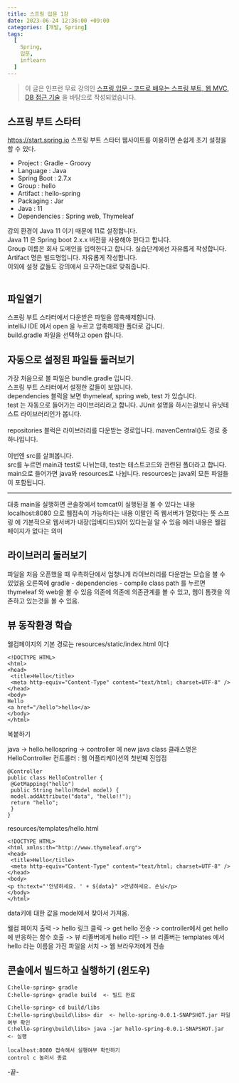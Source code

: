 ```yaml
---
title: 스프링 입문 1강
date: 2023-06-24 12:36:00 +09:00
categories: [개발, Spring]
tags:
  [
    Spring,
	입문,
	inflearn
  ]
---
```


> 이 글은 인프런 무료 강의인 [스프링 입문 - 코드로 배우는 스프링 부트, 웹 MVC, DB 접근 기술](https://www.inflearn.com/course/%EC%8A%A4%ED%94%84%EB%A7%81-%EC%9E%85%EB%AC%B8-%EC%8A%A4%ED%94%84%EB%A7%81%EB%B6%80%ED%8A%B8) 을 바탕으로 작성되었습니다.<br>

## 스프링 부트 스타터
<https://start.spring.io>
스프링 부트 스타터 웹사이트를 이용하면 손쉽게 초기 설정을 할 수 있다.<br>

- Project : Gradle - Groovy
- Language : Java
- Spring Boot : 2.7.x
- Group : hello
- Artifact : hello-spring
- Packaging : Jar
- Java : 11
- Dependencies : Spring web, Thymeleaf

강의 환경이 Java 11 이기 때문에 11로 설정합니다.<br>
Java 11 은 Spring boot 2.x.x 버전을 사용해야 한다고 합니다. <br>
Group 이름은 회사 도메인을 입력한다고 합니다. 실습단계에선 자유롭게 작성합니다.<br>
Artifact 명은 빌드명입니다. 자유롭게 작성합니다. <br>
이외에 설정 값들도 강의에서 요구하는대로 맞춰줍니다.<br>
<br>

## 파일열기
스프링 부트 스타터에서 다운받은 파일을 압축해제합니다.<br>
intelliJ IDE 에서 open 을 누르고 압축해제한 폴더로 갑니다.<br>
build.gradle 파일을 선택하고 open 합니다.<br>

## 자동으로 설정된 파일들 둘러보기

가장 처음으로 볼 파일은 bundle.gradle 입니다.<br>
스프링 부트 스타터에서 설정한 값들이 보입니다.<br>
dependencies 블럭을 보면 thymeleaf, spring web, test 가 있습니다.<br>
test 는 자동으로 들어가는 라이브러리라고 합니다. JUnit 설명을 하시는걸보니 유닛테스트 라이브러리인가 봅니다.<br>
<br>
repositories 블럭은 라이브러리를 다운받는 경로입니다. mavenCentral()도 경로 중 하나입니다.<br>
<br>
이번엔 src를 살펴봅니다.<br>
src를 누르면 main과 test로 나뉘는데, test는 테스트코드와 관련된 폴더라고 합니다.<br>
main으로 들어가면 java와 resources로 나뉩니다. resources는 java외 모든 파일들이 포함됩니다.<br>

-------------------------------------------------------------------
대충 main을 실행하면 콘솔창에서 tomcat이 실행된걸 볼 수 있다는 내용
localhost:8080 으로 웹접속이 가능하다는 내용 이말인 즉 웹서버가 열렸다는 뜻
스프링 에 기본적으로 웹서버가 내장(임베디드)되어 있다는걸 알 수 있음
에러 내용은 웰컴페이지가 없다는 의미

## 라이브러리 둘러보기
파일을 처음 오픈했을 때 우측하단에서 엄청나게 라이브러리를 다운받는 모습을 볼 수 있었음
오른쪽에 gradle - dependencies - compile class path 를 누르면 thymeleaf 와 web을 볼 수 있음
의존에 의존에 의존관계를 볼 수 있고, 웹이 톰캣을 의존하고 있는것을 볼 수 있음.

## 뷰 동작환경 학습
웰컴페이지의 기본 경로는 resources/static/index.html 이다
```
<!DOCTYPE HTML>
<html>
<head>
 <title>Hello</title>
 <meta http-equiv="Content-Type" content="text/html; charset=UTF-8" />
</head>
<body>
Hello
<a href="/hello">hello</a>
</body>
</html>
```
복붙하기

java -> hello.hellospring -> controller 에 new java class
클래스명은 HelloController
컨트롤러 : 웹 어플리케이션의 첫번째 진입점
```
@Controller
public class HelloController {
 @GetMapping("hello")
 public String hello(Model model) {
 model.addAttribute("data", "hello!!");
 return "hello";
 }
}
```

resources/templates/hello.html
```
<!DOCTYPE HTML>
<html xmlns:th="http://www.thymeleaf.org">
<head>
 <title>Hello</title>
 <meta http-equiv="Content-Type" content="text/html; charset=UTF-8" />
</head>
<body>
<p th:text="'안녕하세요. ' + ${data}" >안녕하세요. 손님</p>
</body>
</html>
```
data키에 대한 값을 model에서 찾아서 가져옴.

웰컴 페이지 출력 -> hello 링크 클릭 ->
get hello 전송 -> controller에서 get hello에 반응하는 함수 호출 ->
뷰 리졸버에게 hello 리턴 -> 뷰 리졸버는 templates 에서 hello 라는 이름을 가진 파일을 서치 ->
웹 브라우저에게 전송

## 콘솔에서 빌드하고 실행하기 (윈도우)

```
C:hello-spring> gradle 
C:hello-spring> gradle build  <- 빌드 완료

C:hello-spring> cd build/libs
C:hello-spring\build\libs> dir  <- hello-spring-0.0.1-SNAPSHOT.jar 파일여부 확인
C:hello-spring\build\libs> java -jar hello-spring-0.0.1-SNAPSHOT.jar <- 실행

localhost:8080 접속해서 실행여부 확인하기
control c 눌러서 종료
```

-끝-